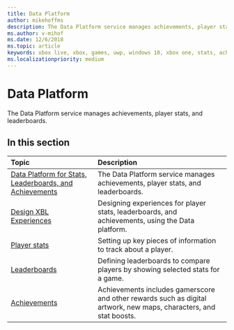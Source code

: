 ```yaml
---
title: Data Platform
author: mikehoffms
description: The Data Platform service manages achievements, player stats, and leaderboards.
ms.author: v-mihof
ms.date: 12/6/2018
ms.topic: article
keywords: xbox live, xbox, games, uwp, windows 10, xbox one, stats, achievements, leaderboards, data platform
ms.localizationpriority: medium
---
```

# Data Platform

The Data Platform service manages achievements, player stats, and leaderboards.

## In this section

| Topic                                                                                                                                             | Description                                                                                                   |
|:--------------------------------------------------------------------------------------------------------------------------------------------------|:--------------------------------------------------------------------------------------------------------------|
| [Data Platform for Stats, Leaderboards, and Achievements](data-platform-for-stats-leaderboards-achievements.md) | The Data Platform service manages achievements, player stats, and leaderboards. |
| [Design XBL Experiences](designing-xbox-live-experiences.md) | Designing experiences for player stats, leaderboards, and achievements, using the Data platform. |
| [Player stats](../leaderboards-and-stats-2017/player-stats.md) | Setting up key pieces of information to track about a player. |
| [Leaderboards](../leaderboards-and-stats-2017/leaderboards.md) | Defining leaderboards to compare players by showing selected stats for a game. |
| [Achievements](../achievements-2017/achievements.md) | Achievements includes gamerscore and other rewards such as digital artwork, new maps, characters, and stat boosts. |

